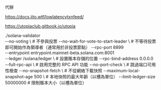 代辦

https://docs.jito.wtf/lowlatencytxnfeed/


https://utopiaclub.gitbook.io/utopia



./solana-validator \
     --no-voting \  # 不參與投票
     --no-wait-for-vote-to-start-leader \  # 不等待投票即可開始作為領導者（通常用於非投票節點）
     --rpc-port 8899 \
     --entrypoint entrypoint.mainnet-beta.solana.com:8001 \
     --ledger /solana/ledger \  # 設置賬本存儲的位置
     --rpc-bind-address 0.0.0.0 \
     --full-rpc-api \  # 啟用完整的 RPC API 功能
     --no-port-check \  # 跳過端口可用性檢查
     --no-snapshot-fetch \  # 不從網絡下載快照
     --maximum-local-snapshot-age 500 \  # 本地快照的最大年齡（以槽為單位）
     --limit-ledger-size 50000000 # 限制賬本大小（以槽為單位）